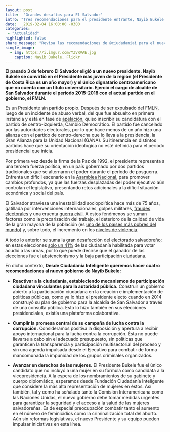 ```yaml
---
layout: post
title:  'Grandes desafíos para El Salvador'
intro: "Tres recomendaciones para el presidente entrante, Nayib Bukele."
date:   2019-02-04 16:00:00 -0300
categories:
 - "Actualidad"
highlighted: false
share_message: "Revisa las recomendaciones de @ciudadaniai para el nuevo presidente de El Salvador, Nayib Bukele"
single_image:
  - img: https://i.imgur.com/YZVRVAE.jpg
    caption: Nayib Bukele, Flickr
---
```


**El pasado 3 de febrero El Salvador eligió a un nuevo presidente. Nayib Bukele se convirtió en el Presidente más joven de la región (el Presidente de Costa Rica es un año mayor)  y el único dignatario centroamericano que no cuenta con un título universitario. Ejerció el cargo de alcalde de San Salvador durante el período 2015-2018 con el actual partido en el gobierno, el FMLN.**

Es un Presidente sin partido propio. Después de ser expulsado del FMLN, luego de un incidente de abuso verbal, del que fue absuelto en primera instancia y está en fase de [apelación](http://www.eldiariodehoy.com/noticias/nacional/96380/bukele-a-juicio-acusado-de-expresiones-de-violencia-contra-exsindica-municipal/), quiso inscribir su candidatura con el partido de centro-izquierda, Cambio Democrático. El partido fue cancelado por las autoridades electorales, por lo que hace menos de un año hizo una alianza con el partido de centro-derecha que lo lleva a la presidencia, la Gran Alianza para la Unidad Nacional (GANA).  Su itinerancia en distintos partidos hace que su orientación ideológica no esté definida para el período presidencial que inicia. 

Por primera vez desde la firma de la Paz de 1992,  el presidente representa a una tercera fuerza política, en un país gobernado por dos partidos tradicionales que se alternaron el poder durante el período de posguerra. Enfrenta un difícil escenario en la [Asamblea Nacional](https://www.asamblea.gob.sv/diputados), para promover cambios profundos, ya que las fuerzas desplazadas del poder ejecutivo aún controlan el legislativo, presentando retos adicionales a la difícil situación económica y social del país.

El Salvador atraviesa una inestabilidad sociopolítica hace más de 75 años, gatillada por intervenciones internacionales, golpes militares, [fraudes electorales](http://www.elindependiente.sv/2018/02/21/hace-86-anos-se-iniciaron-los-fraudes-electorales-en-el-pais/) y una cruenta [guerra civil](http://www.contrapunto.com.sv/opinion/academia/cultura-conflictos-etnocidio-y-guerra-civil-por-la-tierra-en-el-salvador/7666). A estos fenómenos se suman factores como la precarización del trabajo, el deterioro de la calidad de vida de la gran mayoría de la población (es [uno de los países más pobres del mundo](https://www.elsalvador.com/noticias/negocios/147773/el-salvador-entre-paises-con-mas-pobreza-de-a-l/)) y, sobre todo, el incremento en los [niveles de violencia](https://www.crisisgroup.org/es/latin-america-caribbean/central-america/el-salvador/64-el-salvadors-politics-perpetual-violence).

A todo lo anterior se suma la gran desafección del electorado salvadoreño; en estas elecciones [solo un 41%](https://mundo.sputniknews.com/america-latina/201902041085216508-baja-participacion-elecciones-el-salvador/) de las ciudadanía habilitada para votar acudió a las urnas, por lo que puede decirse que el ganador de las elecciones fue el abstencionismo y la baja participación ciudadana. 

En dicho contexto, **Desde Ciudadanía Inteligente queremos hacer cuatro recomendaciones al nuevo gobierno de Nayib Bukele:**

* **Reactivar a la ciudadanía, estableciendo mecanismos de participación ciudadana vinculantes para la autoridad pública.** Construir un gobierno abierto a la participación ciudadana en la creación e implementación de políticas públicas, como ya lo hizo el presidente electo cuando en 2014 construyó su plan de gobierno para la alcaldía de San Salvador a través de una consulta pública. Esto lo hizo también en sus elecciones presidenciales, existía una plataforma colaborativa.

* **Cumplir la promesa central de su campaña de lucha contra la corrupción.** Consideramos positiva la disposición y apertura a recibir apoyo internacional para la lucha contra la corrupción. Ésta no puede llevarse a cabo sin el adecuado presupuesto, sin políticas que garanticen la transparencia y participación multisectorial del proceso y sin una agenda impulsada desde el Ejecutivo para combatir de forma mancomunada la impunidad de los grupos criminales organizados. 

* **Avanzar en derechos de las mujeres.** El Presidente Bukele fue el único candidato que no incluyó a una mujer en su fórmula como candidata a la vicepresidencia.  A la espera de los nombramientos de su gabinete y cuerpo diplomático, esperamos desde Fundación Ciudadanía Inteligente que considere la más alta representación de mujeres en éstos. Así también, tal y como ha señalado tanto la Comisión Interamericana como las Naciones Unidas, el nuevo gobierno debe tomar medidas urgentes para garantizar la seguridad y el acceso a la salud de las mujeres salvadoreñas. Es de especial preocupación combatir tanto el aumento en el número de feminicidios como la criminalización total del aborto.  Aún sin reformas legislativas, el nuevo Presidente y su equipo pueden impulsar iniciativas en esta línea. 
